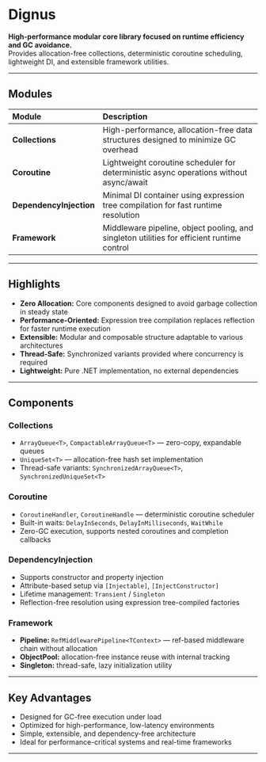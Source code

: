 # Dignus

**High-performance modular core library focused on runtime efficiency and GC avoidance.**  
Provides allocation-free collections, deterministic coroutine scheduling, lightweight DI, and extensible framework utilities.

---

## Modules

| Module | Description |
| :--- | :--- |
| **Collections** | High-performance, allocation-free data structures designed to minimize GC overhead |
| **Coroutine** | Lightweight coroutine scheduler for deterministic async operations without async/await |
| **DependencyInjection** | Minimal DI container using expression tree compilation for fast runtime resolution |
| **Framework** | Middleware pipeline, object pooling, and singleton utilities for efficient runtime control |

---

## Highlights

- **Zero Allocation:** Core components designed to avoid garbage collection in steady state  
- **Performance-Oriented:** Expression tree compilation replaces reflection for faster runtime execution  
- **Extensible:** Modular and composable structure adaptable to various architectures  
- **Thread-Safe:** Synchronized variants provided where concurrency is required  
- **Lightweight:** Pure .NET implementation, no external dependencies  

---

## Components

### Collections
- `ArrayQueue<T>`, `CompactableArrayQueue<T>` — zero-copy, expandable queues  
- `UniqueSet<T>` — allocation-free hash set implementation  
- Thread-safe variants: `SynchronizedArrayQueue<T>`, `SynchronizedUniqueSet<T>`

### Coroutine
- `CoroutineHandler`, `CoroutineHandle` — deterministic coroutine scheduler  
- Built-in waits: `DelayInSeconds`, `DelayInMilliseconds`, `WaitWhile`  
- Zero-GC execution, supports nested coroutines and completion callbacks

### DependencyInjection
- Supports constructor and property injection  
- Attribute-based setup via `[Injectable]`, `[InjectConstructor]`  
- Lifetime management: `Transient` / `Singleton`  
- Reflection-free resolution using expression tree-compiled factories  

### Framework
- **Pipeline:** `RefMiddlewarePipeline<TContext>` — ref-based middleware chain without allocation  
- **ObjectPool:** allocation-free instance reuse with internal tracking  
- **Singleton:** thread-safe, lazy initialization utility  

---

## Key Advantages

- Designed for GC-free execution under load  
- Optimized for high-performance, low-latency environments  
- Simple, extensible, and dependency-free architecture  
- Ideal for performance-critical systems and real-time frameworks  

---
